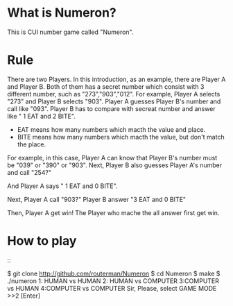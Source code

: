What is Numeron?
=======

This is CUI number game called "Numeron".

Rule
=======

There are two Players.
In this introduction, as an example, there are Player A and Player B.
Both of them has a secret number which consist with 3 different number, such as "273","903","012".
For example, Player A selects "273" and Player B selects "903".
Player A guesses Player B's number and call like "093".
Player B has to compare with secreat number and answer like " 1 EAT and 2 BITE".

- EAT means how many numbers which macth the value and place.
- BITE means how many numbers which macth the value, but don't match the place.

For example, in this case, Player A can know that Player B's number must be "039" or "390" or "903".
Next, Player B also guesses Player A's number and call "254?"

And Player A says " 1 EAT and 0 BITE".

Next, Player A call "903?"
Player B answer "3 EAT and 0 BITE"

Then, Player A get win!
The Player who mache the all answer first get win.


How to play
=======

::

$ git clone http://github.com/routerman/Numeron 
$ cd Numeron 
$ make 
$ ./numeron 
1:   HUMAN vs HUMAN 
2:   HUMAN vs COMPUTER 
3:COMPUTER vs HUMAN 
4:COMPUTER vs COMPUTER 
Sir, Please, select GAME MODE >>2 [Enter] 
